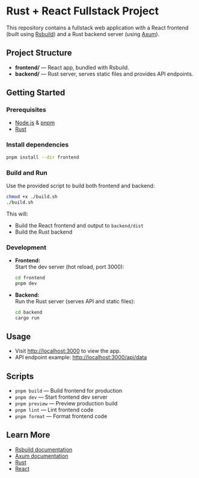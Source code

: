 # Rust + React Fullstack Project

This repository contains a fullstack web application with a React frontend (built using [Rsbuild](https://rsbuild.rs)) and a Rust backend server (using [Axum](https://docs.rs/axum/latest/axum/)).

## Project Structure

- **frontend/** — React app, bundled with Rsbuild.
- **backend/** — Rust server, serves static files and provides API endpoints.

## Getting Started

### Prerequisites

- [Node.js](https://nodejs.org/) & [pnpm](https://pnpm.io/)
- [Rust](https://rust-lang.org/tools/install)

### Install dependencies

```bash
pnpm install --dir frontend
```

### Build and Run

Use the provided script to build both frontend and backend:

```bash
chmod +x ./build.sh
./build.sh
```

This will:
- Build the React frontend and output to `backend/dist`
- Build the Rust backend

### Development

- **Frontend:**  
  Start the dev server (hot reload, port 3000):

  ```bash
  cd frontend
  pnpm dev
  ```

- **Backend:**  
  Run the Rust server (serves API and static files):

  ```bash
  cd backend
  cargo run
  ```

## Usage

- Visit [http://localhost:3000](http://localhost:3000) to view the app.
- API endpoint example: [http://localhost:3000/api/data](http://localhost:3000/api/data)

## Scripts

- `pnpm build` — Build frontend for production
- `pnpm dev` — Start frontend dev server
- `pnpm preview` — Preview production build
- `pnpm lint` — Lint frontend code
- `pnpm format` — Format frontend code

## Learn More

- [Rsbuild documentation](https://rsbuild.rs)
- [Axum documentation](https://docs.rs/axum/latest/axum/)
- [Rust](https://rust-lang.org/)
- [React](https://react.dev/)